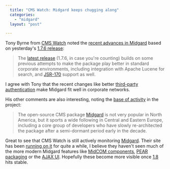 ```yaml
---
  title: "CMS Watch: Midgard keeps chugging along"
  categories: 
    - "midgard"
  layout: "post"

---
```

Tony Byrne from [CMS Watch][1] noted the [recent advances in Midgard][2] based on yesterday's [1.7.6 release][3]:

> The [latest release][3] (1.7.6, in case you're counting) builds on some previous attempts to make the package play better in standard corporate environments, including integration with Apache Lucene for search, and [JSR-170][4] support as well.

I agree with Tony that the recent changes like better [third-party authentication][5] make Midgard fit well in corporate networks.

His other comments are also interesting, noting the [base of activity][6] in the project:

> The open-source CMS package [Midgard][7] is not very popular in North America, but it sports a wide following in Central and Eastern Europe, including a core group of developers who have slowly re-architected the package after a semi-dormant period early in the decade.

Great to see that CMS Watch is still actively monitoring [Midgard][7]. Their site has been [running on it][8] for quite a while, I believe they haven't seen much of the more modern Midgard features like [MidCOM components][11], [PEAR packaging][10] or the [AJAX UI][9]. Hopefully these become more visible once [1.8][12] hits stable.

[1]: http://www.cmswatch.com/
[2]: http://www.cmswatch.com/Trends/708-Midgard-keeps-chugging-along
[3]: http://www.midgard-project.org/updates/midgard-1-7-6--fotomodelo--released-.html
[4]: http://www.cmswatch.com/Feature/123-Java-Repository-Spec
[5]: http://www.midgard-project.org/documentation/installation-authentication/
[6]: http://bergie.iki.fi/blog/midgard_as_the_modern-day_hansa/
[7]: http://www.midgard-project.org/
[8]: http://bergie.iki.fi/blog/cms-watch-kudos-of-2005/
[9]: http://www.kaktus.cc/weblog/midcom-ajax-user-interface.html
[10]: http://www.midgard-project.org/discussion/developer-forum/for-a-more-polished-midgard-release/
[11]: http://www.midgard-project.org/documentation/midcom/
[12]: http://www.midgard-project.org/development/roadmap/1-8/
